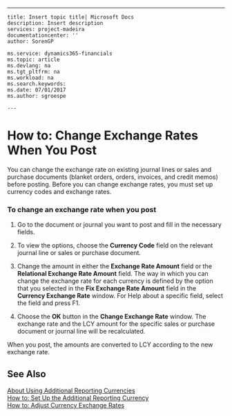 ---
    title: Insert topic title| Microsoft Docs
    description: Insert description
    services: project-madeira
    documentationcenter: ''
    author: SorenGP

    ms.service: dynamics365-financials
    ms.topic: article
    ms.devlang: na
    ms.tgt_pltfrm: na
    ms.workload: na
    ms.search.keywords:
    ms.date: 07/01/2017
    ms.author: sgroespe

    ---
# How to: Change Exchange Rates When You Post
You can change the exchange rate on existing journal lines or sales and purchase documents \(blanket orders, orders, invoices, and credit memos\) before posting. Before you can change exchange rates, you must set up currency codes and exchange rates.  
  
### To change an exchange rate when you post  
  
1.  Go to the document or journal you want to post and fill in the necessary fields.  
  
2.  To view the options, choose the **Currency Code** field on the relevant journal line or sales or purchase document.  
  
3.  Change the amount in either the **Exchange Rate Amount** field or the **Relational Exchange Rate Amount** field. The way in which you can change the exchange rate for each currency is defined by the option that you selected in the **Fix Exchange Rate Amount** field in the **Currency Exchange Rate** window. For Help about a specific field, select the field and press F1.  
  
4.  Choose the **OK** button in the **Change Exchange Rate** window. The exchange rate and the LCY amount for the specific sales or purchase document or journal line will be recalculated.  
  
 When you post, the amounts are converted to LCY according to the new exchange rate.  
  
## See Also  
 [About Using Additional Reporting Currencies](../about-using-additional-reporting-currencies.md)   
 [How to: Set Up the Additional Reporting Currency](../how-to-set-up-the-additional-reporting-currency.md)   
 [How to: Adjust Currency Exchange Rates](../how-to-adjust-currency-exchange-rates.md)